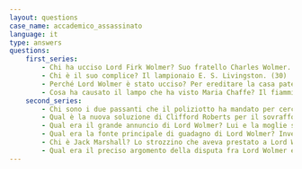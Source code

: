 ```yaml
---
layout: questions
case_name: accademico_assassinato
language: it
type: answers
questions:
    first_series: 
        - Chi ha ucciso Lord Firk Wolmer? Suo fratello Charles Wolmer. (35 punti)
        - Chi è il suo complice? Il lampionaio E. S. Livingston. (30)
        - Perché Lord Wolmer è stato ucciso? Per ereditare la casa paterna. (25)
        - Cosa ha causato il lampo che ha visto Maria Chaffe? Il fiammifero acceso da Lord Wolmer, un attimo prima di essere pugnalato a morte. (10)
    second_series:
        - Chi sono i due passanti che il poliziotto ha mandato per cercare un dottore e un lampionaio? Gary O’Grady e Norman Potter. (5 punti ciascuno)
        - Qual è la nuova soluzione di Clifford Roberts per il sovraffollamento del St. James? Scambiarlo di posto con la propria attività di sartoria. (5 punti)
        - Qual era il grande annuncio di Lord Wolmer? Lui e la moglie stavano aspettando il terzo figlio. (10 punti)
        - Qual era la fonte principale di guadagno di Lord Wolmer? Investimenti agricoli in Sud America. (5 punti)
        - Chi è Jack Marshall? Lo strozzino che aveva prestato a Lord Wolmer il denaro per pagarsi le medicine, mentre era in attesa di ricevere i dividendi annuali dei suoi investimenti. (5 punti)
        - Qual era il preciso argomento della disputa fra Lord Wolmer e Marlowe Enright? Se gli angeli occupano spazio fisico e se sia possibile determinarne la posizione, come suggerito da San Tommaso d'Aquino. (5 punti)
---
```

